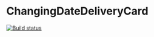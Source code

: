 # ChangingDateDeliveryCard
[![Build status](https://ci.appveyor.com/api/projects/status/dwki1erdjwmr1lbk/branch/master?svg=true)](https://ci.appveyor.com/project/IvanVorobev/changingdatedeliverycard/branch/master)
